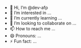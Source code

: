 - 👋 Hi, I’m @dev-afp
- 👀 I’m interested in ...
- 🌱 I’m currently learning ...
- 💞️ I’m looking to collaborate on ...
- 📫 How to reach me ...
- 😄 Pronouns: ...
- ⚡ Fun fact: ...

<!---
dev-afp/dev-afp is a ✨ special ✨ repository because its `README.md` (this file) appears on your GitHub profile.
You can click the Preview link to take a look at your changes.
--->
